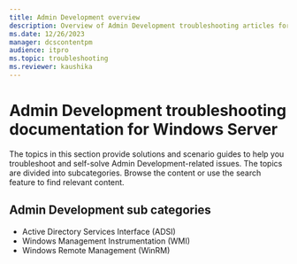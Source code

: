 ```yaml
---
title: Admin Development overview
description: Overview of Admin Development troubleshooting articles for Windows Server.
ms.date: 12/26/2023
manager: dcscontentpm
audience: itpro
ms.topic: troubleshooting
ms.reviewer: kaushika
---
```

# Admin Development troubleshooting documentation for Windows Server

The topics in this section provide solutions and scenario guides to help you troubleshoot and self-solve Admin Development-related issues. The topics are divided into subcategories. Browse the content or use the search feature to find relevant content.

## Admin Development sub categories

- Active Directory Services Interface (ADSI)
- Windows Management Instrumentation (WMI)
- Windows Remote Management (WinRM)
